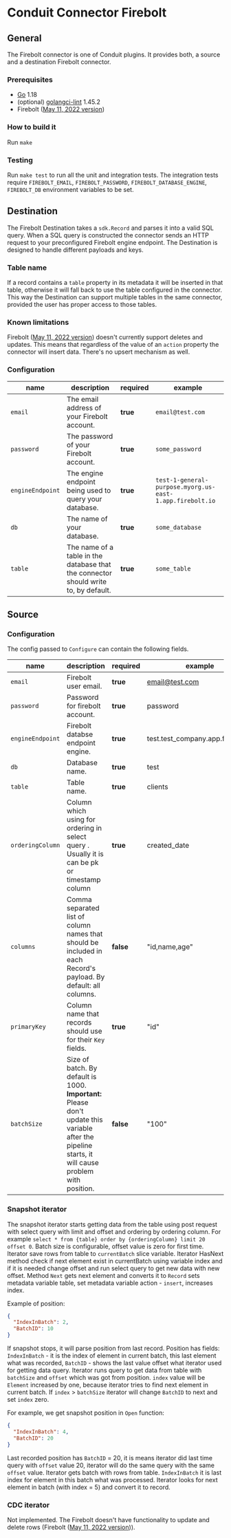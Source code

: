 # Conduit Connector Firebolt

## General

The Firebolt connector is one of Conduit plugins. It provides both, a source and a destination Firebolt connector.

### Prerequisites

- [Go](https://go.dev/) 1.18
- (optional) [golangci-lint](https://github.com/golangci/golangci-lint) 1.45.2
- Firebolt ([May 11, 2022 version](https://docs.firebolt.io/general-reference/release-notes-archive.html#may-11-2022))

### How to build it

Run `make`

### Testing

Run `make test` to run all the unit and integration tests. The integration tests require `FIREBOLT_EMAIL`, `FIREBOLT_PASSWORD`, `FIREBOLT_DATABASE_ENGINE`, `FIREBOLT_DB` environment variables to be set.

## Destination

The Firebolt Destination takes a `sdk.Record` and parses it into a valid SQL query. When a SQL query is constructed the connector sends an HTTP request to your preconfigured Firebolt engine endpoint. The Destination is designed to handle different payloads and keys.

### Table name

If a record contains a `table` property in its metadata it will be inserted in that table, otherwise it will fall back to use the table configured in the connector. This way the Destination can support multiple tables in the same connector, provided the user has proper access to those tables.

### Known limitations

Firebolt ([May 11, 2022 version](https://docs.firebolt.io/general-reference/release-notes-archive.html#may-11-2022)) doesn't currently support deletes and updates. This means that regardless of the value of an `action` property the connector will insert data. There's no upsert mechanism as well.

### Configuration

| name             | description                                                                         | required | example                                                  |
| ---------------- | ----------------------------------------------------------------------------------- | -------- | -------------------------------------------------------- |
| `email`          | The email address of your Firebolt account.                                         | **true** | `email@test.com`                                         |
| `password`       | The password of your Firebolt account.                                              | **true** | `some_password`                                          |
| `engineEndpoint` | The engine endpoint being used to query your database.                              | **true** | `test-1-general-purpose.myorg.us-east-1.app.firebolt.io` |
| `db`             | The name of your database.                                                          | **true** | `some_database`                                          |
| `table`          | The name of a table in the database that the connector should write to, by default. | **true** | `some_table`                                             |

## Source

### Configuration

The config passed to `Configure` can contain the following fields.

| name             | description                                                                                                                                            | required  | example                           |
| ---------------- | ------------------------------------------------------------------------------------------------------------------------------------------------------ | --------- | --------------------------------- |
| `email`          | Firebolt user email.                                                                                                                                   | **true**  | email@test.com                    |
| `password`       | Password for firebolt account.                                                                                                                         | **true**  | password                          |
| `engineEndpoint` | Firebolt databse endpoint engine.                                                                                                                      | **true**  | test.test_company.app.firebolt.io |
| `db`             | Database name.                                                                                                                                         | **true**  | test                              |
| `table`          | Table name.                                                                                                                                            | **true**  | clients                           |
| `orderingColumn` | Column which using for ordering in select query . Usually it is can be pk or timestamp column                                                          | **true**  | created_date                      |
| `columns`        | Comma separated list of column names that should be included in each Record's payload. By default: all columns.                                        | **false** | "id,name,age"                     |
| `primaryKey`     | Column name that records should use for their `Key` fields.                                                                                            | **true**  | "id"                              |
| `batchSize`      | Size of batch. By default is 1000. <b>Important:</b> Please don't update this variable after the pipeline starts, it will cause problem with position. | **false** | "100"                             |

### Snapshot iterator

The snapshot iterator starts getting data from the table using post request with select query with limit and offset and
ordering by ordering column. For example `select * from {table} order by {orderingColumn} limit 20 offset 0`. Batch size
is configurable, offset value is zero for first time. Iterator save rows from table to `currentBatch` slice variable.
Iterator HasNext method check if next element exist in currentBatch using variable index and if it is needed change offset
and run select query to get new data with new offset. Method `Next` gets next element and converts it to `Record` sets metadata variable table,
set metadata variable action - `insert`, increases index.

Example of position:

```json
{
  "IndexInBatch": 2,
  "BatchID": 10
}
```

If snapshot stops, it will parse position from last record. Position has fields: `IndexInBatch` - it is the index of element
in current batch, this last element what was recorded, `BatchID` - shows the last value offset what iterator used for
getting data query. Iterator runs query to get data from table with `batchSize` and `offset` which was got from
position. `index` value will be `Element` increased by one, because iterator tries to find next element in current batch.
If `index` > `batchSize` iterator will change `BatchID` to next and set `index` zero.

For example, we get snapshot position in `Open` function:

```json
{
  "IndexInBatch": 4,
  "BatchID": 20
}
```

Last recorded position has `BatchID` = 20, it is means iterator did last time query with `offset` value 20, iterator will
do the same query with the same `offset` value. Iterator gets batch with rows from table. `IndexInBatch` it is last
index for element in this batch what was processed. Iterator looks for next element in batch (with index = 5) and convert
it to record.

### CDC iterator

Not implemented. The Firebolt doesn't have functionality to update and delete rows (Firebolt ([May 11, 2022 version](https://docs.firebolt.io/general-reference/release-notes-archive.html#may-11-2022))).
